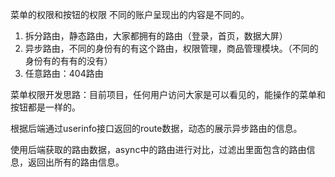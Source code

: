 菜单的权限和按钮的权限
不同的账户呈现出的内容是不同的。

1. 拆分路由，静态路由，大家都拥有的路由（登录，首页，数据大屏）
2. 异步路由，不同的身份有的有这个路由，权限管理，商品管理模块。（不同的身份有的有有的没有）
3. 任意路由：404路由

菜单权限开发思路：目前项目，任何用户访问大家是可以看见的，能操作的菜单和按钮都是一样的。

根据后端通过userinfo接口返回的route数据，动态的展示异步路由的信息。

使用后端获取的路由数据，async中的路由进行对比，过滤出里面包含的路由信息，返回出所有的路由信息。
